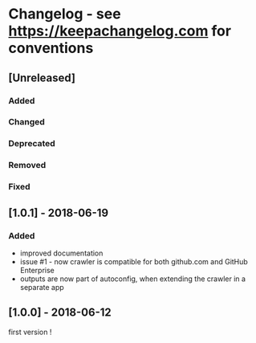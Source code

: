 # Changelog - see https://keepachangelog.com for conventions

## [Unreleased]

### Added

### Changed

### Deprecated

### Removed

### Fixed

## [1.0.1] - 2018-06-19

### Added
- improved documentation
- issue #1 - now crawler is compatible for both github.com and GitHub Enterprise
- outputs are now part of autoconfig, when extending the crawler in a separate app

## [1.0.0] - 2018-06-12

first version !

